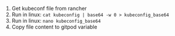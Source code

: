 1. Get kubeconf file from rancher
2. Run in linux: ```cat kubeconfig | base64 -w 0 > kubeconfig_base64 ```
3. Run in linux: ``` nano kubeconfig_base64 ```
4. Copy file content to gitpod variable